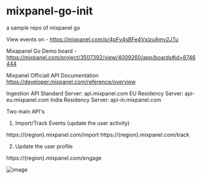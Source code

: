 # mixpanel-go-init
a sample repo of mixpanel go

View events on  - https://mixpanel.com/p/4pFv4sBFe4VxjzuAmy2JTu

Mixapanel Go Demo board - https://mixpanel.com/project/3507392/view/4009260/app/boards#id=8746444

Mixpanel Officiall API Documentation 
https://developer.mixpanel.com/reference/overview


Ingestion API
Standard Server: api.mixpanel.com
EU Residency Server: api-eu.mixpanel.com
India Residency Server: api-in.mixpanel.com

Two main API's

1. Import/Track Events (update the user activity)

https://{region}.mixpanel.com/import
https://{region}.mixpanel.com/track

2. Update the user profile

https://{region}.mixpanel.com/engage

![image](https://github.com/user-attachments/assets/e46dab98-c556-492b-a42a-fb92f6169ef3)
